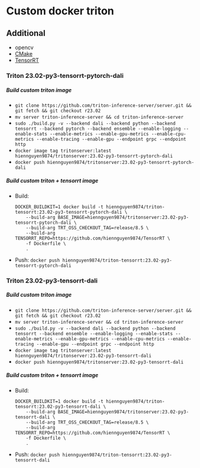 # Custom docker triton

## Additional

- opencv
- [CMake](https://github.com/Kitware/CMake)
- [TensorRT](https://github.com/hiennguyen9874/TensorRT)

### Triton 23.02-py3-tensorrt-pytorch-dali

##### Build custom triton image

- `git clone https://github.com/triton-inference-server/server.git && git fetch && git checkout r23.02`
- `mv server triton-inference-server && cd triton-inference-server`
- `sudo ./build.py -v --backend dali --backend python --backend tensorrt --backend pytorch --backend ensemble --enable-logging --enable-stats --enable-metrics --enable-gpu-metrics --enable-cpu-metrics --enable-tracing --enable-gpu --endpoint grpc --endpoint http`
- `docker image tag tritonserver:latest hiennguyen9874/tritonserver:23.02-py3-tensorrt-pytorch-dali`
- `docker push hiennguyen9874/tritonserver:23.02-py3-tensorrt-pytorch-dali`

##### Build custom triton + tensorrt image

- Build:
  ```
  DOCKER_BUILDKIT=1 docker build -t hiennguyen9874/triton-tensorrt:23.02-py3-tensorrt-pytorch-dali \
      --build-arg BASE_IMAGE=hiennguyen9874/tritonserver:23.02-py3-tensorrt-pytorch-dali \
      --build-arg TRT_OSS_CHECKOUT_TAG=release/8.5 \
      --build-arg TENSORRT_REPO=https://github.com/hiennguyen9874/TensorRT \
      -f Dockerfile \
      .
  ```
- Push: `docker push hiennguyen9874/triton-tensorrt:23.02-py3-tensorrt-pytorch-dali`

### Triton 23.02-py3-tensorrt-dali

##### Build custom triton image

- `git clone https://github.com/triton-inference-server/server.git && git fetch && git checkout r23.02`
- `mv server triton-inference-server && cd triton-inference-server`
- `sudo ./build.py -v --backend dali --backend python --backend tensorrt --backend ensemble --enable-logging --enable-stats --enable-metrics --enable-gpu-metrics --enable-cpu-metrics --enable-tracing --enable-gpu --endpoint grpc --endpoint http`
- `docker image tag tritonserver:latest hiennguyen9874/tritonserver:23.02-py3-tensorrt-dali`
- `docker push hiennguyen9874/tritonserver:23.02-py3-tensorrt-dali`

##### Build custom triton + tensorrt image

- Build:
  ```
  DOCKER_BUILDKIT=1 docker build -t hiennguyen9874/triton-tensorrt:23.02-py3-tensorrt-dali \
      --build-arg BASE_IMAGE=hiennguyen9874/tritonserver:23.02-py3-tensorrt-dali \
      --build-arg TRT_OSS_CHECKOUT_TAG=release/8.5 \
      --build-arg TENSORRT_REPO=https://github.com/hiennguyen9874/TensorRT \
      -f Dockerfile \
      .
  ```
- Push: `docker push hiennguyen9874/triton-tensorrt:23.02-py3-tensorrt-dali`
